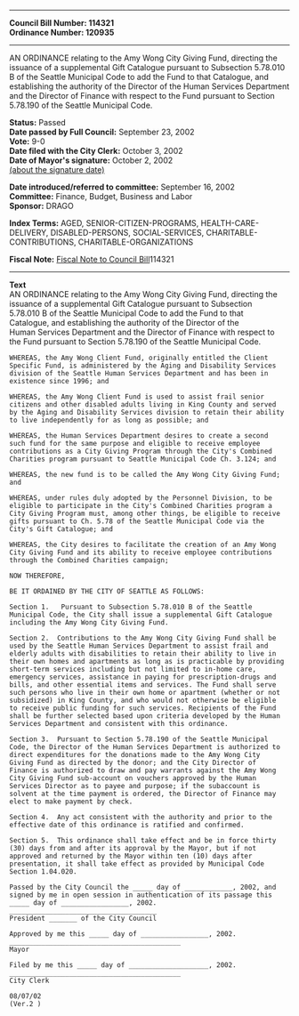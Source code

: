 * * * * *  
  
**Council Bill Number: [](#h0)[](#h2)114321**   
**Ordinance Number: 120935**  
  
* * * * *  
  
AN ORDINANCE relating to the Amy Wong City Giving Fund, directing the issuance of a supplemental Gift Catalogue pursuant to Subsection 5.78.010 B of the Seattle Municipal Code to add the Fund to that Catalogue, and establishing the authority of the Director of the Human Services Department and the Director of Finance with respect to the Fund pursuant to Section 5.78.190 of the Seattle Municipal Code.  
  
**Status:** Passed   
**Date passed by Full Council:** September 23, 2002   
**Vote:** 9-0   
**Date filed with the City Clerk:** October 3, 2002   
**Date of Mayor's signature:** October 2, 2002   
[(about the signature date)](/~public/approvaldate.htm)   
  
  
**Date introduced/referred to committee:** September 16, 2002   
**Committee:** Finance, Budget, Business and Labor   
**Sponsor:** DRAGO   
  
**Index Terms:** AGED, SENIOR-CITIZEN-PROGRAMS, HEALTH-CARE-DELIVERY, DISABLED-PERSONS, SOCIAL-SERVICES, CHARITABLE-CONTRIBUTIONS, CHARITABLE-ORGANIZATIONS  
  
**Fiscal Note:** [Fiscal Note to Council Bill](http://clerk.seattle.gov/~public/fnote/114321.htm)[](#h1)[](#h3)114321  
  
* * * * *  
  
**Text**  
    AN ORDINANCE relating to the Amy Wong City Giving Fund, directing the  
    issuance of a supplemental Gift Catalogue pursuant to Subsection  
    5.78.010 B of the Seattle Municipal Code to add the Fund to that  
    Catalogue, and establishing the authority of the Director of the  
    Human Services Department and the Director of Finance with respect to  
    the Fund pursuant to Section 5.78.190 of the Seattle Municipal Code.  
  
    WHEREAS, the Amy Wong Client Fund, originally entitled the Client  
    Specific Fund, is administered by the Aging and Disability Services  
    division of the Seattle Human Services Department and has been in  
    existence since 1996; and  
  
    WHEREAS, the Amy Wong Client Fund is used to assist frail senior  
    citizens and other disabled adults living in King County and served  
    by the Aging and Disability Services division to retain their ability  
    to live independently for as long as possible; and  
  
    WHEREAS, the Human Services Department desires to create a second  
    such fund for the same purpose and eligible to receive employee  
    contributions as a City Giving Program through the City's Combined  
    Charities program pursuant to Seattle Municipal Code Ch. 3.124; and  
  
    WHEREAS, the new fund is to be called the Amy Wong City Giving Fund;  
    and  
  
    WHEREAS, under rules duly adopted by the Personnel Division, to be  
    eligible to participate in the City's Combined Charities program a  
    City Giving Program must, among other things, be eligible to receive  
    gifts pursuant to Ch. 5.78 of the Seattle Municipal Code via the  
    City's Gift Catalogue; and  
  
    WHEREAS, the City desires to facilitate the creation of an Amy Wong  
    City Giving Fund and its ability to receive employee contributions  
    through the Combined Charities campaign;  
  
    NOW THEREFORE,  
  
    BE IT ORDAINED BY THE CITY OF SEATTLE AS FOLLOWS:  
  
    Section 1.   Pursuant to Subsection 5.78.010 B of the Seattle  
    Municipal Code, the City shall issue a supplemental Gift Catalogue  
    including the Amy Wong City Giving Fund.  
  
    Section 2.  Contributions to the Amy Wong City Giving Fund shall be  
    used by the Seattle Human Services Department to assist frail and  
    elderly adults with disabilities to retain their ability to live in  
    their own homes and apartments as long as is practicable by providing  
    short-term services including but not limited to in-home care,  
    emergency services, assistance in paying for prescription-drugs and  
    bills, and other essential items and services. The Fund shall serve  
    such persons who live in their own home or apartment (whether or not  
    subsidized) in King County, and who would not otherwise be eligible  
    to receive public funding for such services. Recipients of the Fund  
    shall be further selected based upon criteria developed by the Human  
    Services Department and consistent with this ordinance.  
  
    Section 3.  Pursuant to Section 5.78.190 of the Seattle Municipal  
    Code, the Director of the Human Services Department is authorized to  
    direct expenditures for the donations made to the Amy Wong City  
    Giving Fund as directed by the donor; and the City Director of  
    Finance is authorized to draw and pay warrants against the Amy Wong  
    City Giving Fund sub-account on vouchers approved by the Human  
    Services Director as to payee and purpose; if the subaccount is  
    solvent at the time payment is ordered, the Director of Finance may  
    elect to make payment by check.  
  
    Section 4.  Any act consistent with the authority and prior to the  
    effective date of this ordinance is ratified and confirmed.  
  
    Section 5.  This ordinance shall take effect and be in force thirty  
    (30) days from and after its approval by the Mayor, but if not  
    approved and returned by the Mayor within ten (10) days after  
    presentation, it shall take effect as provided by Municipal Code  
    Section 1.04.020.  
  
    Passed by the City Council the _____ day of ____________, 2002, and  
    signed by me in open session in authentication of its passage this  
    _____ day of _________________, 2002.  
    _____________________________________  
    President _______ of the City Council  
  
    Approved by me this _____ day of _________________, 2002.  
    ___________________________________________  
    Mayor  
  
    Filed by me this _____ day of ____________________, 2002.  
    ___________________________________________  
    City Clerk  
  
    08/07/02  
    (Ver.2 )  
